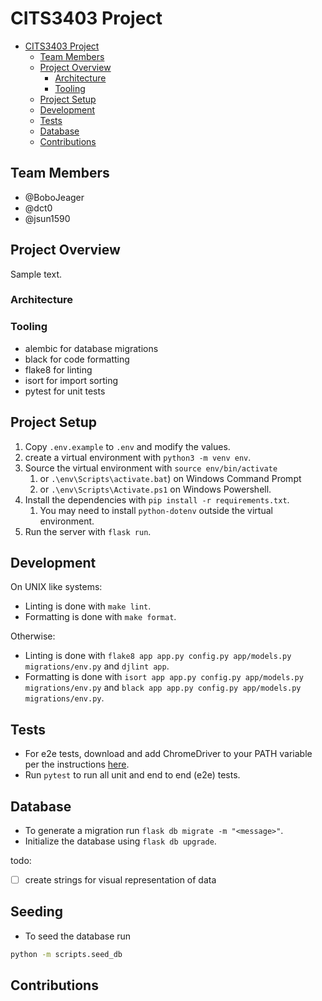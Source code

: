 # CITS3403 Project

- [CITS3403 Project](#cits3403-project)
  - [Team Members](#team-members)
  - [Project Overview](#project-overview)
    - [Architecture](#architecture)
    - [Tooling](#tooling)
  - [Project Setup](#project-setup)
  - [Development](#development)
  - [Tests](#tests)
  - [Database](#database)
  - [Contributions](#contributions)

## Team Members

- @BoboJeager
- @dct0
- @jsun1590

## Project Overview

Sample text.

### Architecture

### Tooling

- alembic for database migrations
- black for code formatting
- flake8 for linting
- isort for import sorting
- pytest for unit tests

## Project Setup

1. Copy `.env.example` to `.env` and modify the values.
2. create a virtual environment with `python3 -m venv env`.
3. Source the virtual environment with `source env/bin/activate`
   1. or `.\env\Scripts\activate.bat`) on Windows Command Prompt
   2. or `.\env\Scripts\Activate.ps1` on Windows Powershell.
4. Install the dependencies with `pip install -r requirements.txt`.
   1. You may need to install `python-dotenv` outside the virtual environment.
5. Run the server with `flask run`.

## Development

On UNIX like systems:

- Linting is done with `make lint`.
- Formatting is done with `make format`.

Otherwise:

- Linting is done with `flake8 app app.py config.py app/models.py migrations/env.py` and `djlint app`.
- Formatting is done with `isort app app.py config.py app/models.py migrations/env.py` and `black app app.py config.py app/models.py migrations/env.py`.

## Tests

- For e2e tests, download and add ChromeDriver to your PATH variable per the instructions [here](https://chromedriver.chromium.org/getting-started).
- Run `pytest` to run all unit and end to end (e2e) tests.

## Database

- To generate a migration run `flask db migrate -m "<message>"`.
- Initialize the database using `flask db upgrade`.

todo:

- [ ] create strings for visual representation of data

## Seeding

- To seed the database run

```sh
python -m scripts.seed_db
```

## Contributions
